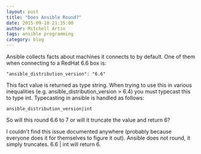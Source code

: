 ```yaml
---
layout: post
title: "Does Ansible Round?"
date: 2015-09-18 21:35:00
author: Mitchell Artin
tags: ansible programming
category: blog
---
```

Ansible collects facts about machines it connects to by default.  One of them when connecting to a RedHat 6.6 box is:

`"ansible_distribution_version": "6.6"`

This fact value is returned as type string.  When trying to use this in various inequalities (e.g. ansible_distribution_version > 6.4) you must typecast this to type int.  Typecasting in ansible is handled as follows:

`ansible_distribution_version|int`

So will this round 6.6 to 7 or will it truncate the value and return 6?

I couldn't find this issue documented anywhere (probably because everyone does it for themselves to figure it out).  Ansible does not round, it simply truncates.  6.6 \| int will return 6.
